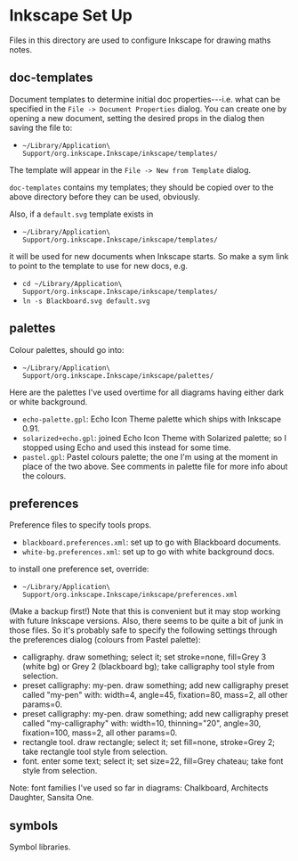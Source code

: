 Inkscape Set Up
===============

Files in this directory are used to configure Inkscape for drawing maths notes. 


doc-templates
-------------
Document templates to determine initial doc properties---i.e. what can be specified in
the `File -> Document Properties` dialog.  You can create one by opening a new document, 
setting the desired props in the dialog then saving the file to:
  
 * `~/Library/Application\ Support/org.inkscape.Inkscape/inkscape/templates/`

The template will appear in the `File -> New from Template` dialog.

`doc-templates` contains my templates; they should be copied over to the above directory
before they can be used, obviously.

Also, if a `default.svg` template exists in 

 * `~/Library/Application\ Support/org.inkscape.Inkscape/inkscape/templates/`

it will be used for new documents when Inkscape starts.  So make a sym link to point to
the template to use for new docs, e.g.

  * `cd ~/Library/Application\ Support/org.inkscape.Inkscape/inkscape/templates/`
  * `ln -s Blackboard.svg default.svg`


palettes
--------
Colour palettes, should go into:

  * `~/Library/Application\ Support/org.inkscape.Inkscape/inkscape/palettes/`

Here are the palettes I've used overtime for all diagrams having either dark or white
background.

  * `echo-palette.gpl`: Echo Icon Theme palette which ships with Inkscape 0.91.
  * `solarized+echo.gpl`: joined Echo Icon Theme with Solarized palette; so I stopped
    using Echo and used this instead for some time.
  * `pastel.gpl`: Pastel colours palette; the one I'm using at the moment in place of
    the two above. See comments in palette file for more info about the colours.


preferences
-----------
Preference files to specify tools props. 

  * `blackboard.preferences.xml`: set up to go with Blackboard documents.
  * `white-bg.preferences.xml`: set up to go with white background docs.

to install one preference set, override:

  * `~/Library/Application\ Support/org.inkscape.Inkscape/inkscape/preferences.xml`

(Make a backup first!)
Note that this is convenient but it may stop working with future Inkscape versions.
Also, there seems to be quite a bit of junk in those files.
So it's probably safe to specify the following settings through the preferences
dialog (colours from Pastel palette):

  * calligraphy. draw something; select it; set stroke=none, fill=Grey 3 (white bg)
    or Grey 2 (blackboard bg); take calligraphy tool style from selection.
  * preset calligraphy: my-pen. draw something; add new calligraphy preset called
    "my-pen" with: width=4, angle=45, fixation=80, mass=2, all other params=0.
  * preset calligraphy: my-pen. draw something; add new calligraphy preset called
    "my-calligraphy" with: width=10, thinning="20", angle=30, fixation=100, mass=2,
     all other params=0.
  * rectangle tool. draw rectangle; select it; set fill=none, stroke=Grey 2; take
    rectangle tool style from selection. 
  * font. enter some text; select it; set size=22, fill=Grey chateau; take font
    style from selection.

Note: font families I've used so far in diagrams: Chalkboard, Architects Daughter,
Sansita One.


symbols
-------
Symbol libraries.

